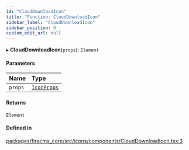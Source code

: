 ```yaml
---
id: "CloudDownloadIcon"
title: "Function: CloudDownloadIcon"
sidebar_label: "CloudDownloadIcon"
sidebar_position: 0
custom_edit_url: null
---
```


▸ **CloudDownloadIcon**(`props`): `Element`

#### Parameters

| Name | Type |
| :------ | :------ |
| `props` | [`IconProps`](../types/IconProps.md) |

#### Returns

`Element`

#### Defined in

[packages/firecms_core/src/icons/components/CloudDownloadIcon.tsx:3](https://github.com/FireCMSco/firecms/blob/d45f3739/packages/firecms_core/src/icons/components/CloudDownloadIcon.tsx#L3)
